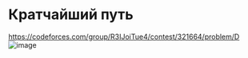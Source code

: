 # Кратчайший путь
https://codeforces.com/group/R3IJoiTue4/contest/321664/problem/D
![image](https://github.com/OrlovAlexey/Olympiad-programming/assets/33424589/e5b7d937-4e44-4020-aac2-0fac65e90d52)
